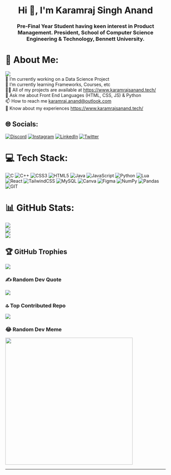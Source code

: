 <h1 align="center">Hi 👋, I'm Karamraj Singh Anand</h1>
<h3 align="center"> Pre-Final Year Student having keen interest in Product Management. President, School of Computer Science Engineering & Technology, Bennett University.</h3>

# 💫 About Me:
[![](https://visitcount.itsvg.in/api?id=karamraj&icon=0&color=0)](https://visitcount.itsvg.in)<br>
🔭 I’m currently working on a Data Science Project<br>🌱 I’m currently learning Frameworks, Courses, etc<br>👨‍💻 All of my projects are available at https://www.karamrajsanand.tech/<br>💬 Ask me about Front End Languages (HTML, CSS, JS) & Python<br>📫 How to reach me karamraj.anand@outlook.com<br>📄 Know about my experiences https://www.karamrajsanand.tech/


## 🌐 Socials:
[![Discord](https://img.shields.io/badge/Discord-%237289DA.svg?logo=discord&logoColor=white)](https://discord.gg/GKeYpgT3) [![Instagram](https://img.shields.io/badge/Instagram-%23E4405F.svg?logo=Instagram&logoColor=white)](https://instagram.com/justtanand) [![LinkedIn](https://img.shields.io/badge/LinkedIn-%230077B5.svg?logo=linkedin&logoColor=white)](https://linkedin.com/in/karamraj-singh-anand) [![Twitter](https://img.shields.io/badge/Twitter-%231DA1F2.svg?logo=Twitter&logoColor=white)](https://twitter.com/SinghKaramraj) 

# 💻 Tech Stack:
![C](https://img.shields.io/badge/c-%2300599C.svg?style=for-the-badge&logo=c&logoColor=white) ![C++](https://img.shields.io/badge/c++-%2300599C.svg?style=for-the-badge&logo=c%2B%2B&logoColor=white) ![CSS3](https://img.shields.io/badge/css3-%231572B6.svg?style=for-the-badge&logo=css3&logoColor=white) ![HTML5](https://img.shields.io/badge/html5-%23E34F26.svg?style=for-the-badge&logo=html5&logoColor=white) ![Java](https://img.shields.io/badge/java-%23ED8B00.svg?style=for-the-badge&logo=java&logoColor=white) ![JavaScript](https://img.shields.io/badge/javascript-%23323330.svg?style=for-the-badge&logo=javascript&logoColor=%23F7DF1E) ![Python](https://img.shields.io/badge/python-3670A0?style=for-the-badge&logo=python&logoColor=ffdd54) ![Lua](https://img.shields.io/badge/lua-%232C2D72.svg?style=for-the-badge&logo=lua&logoColor=white) ![React](https://img.shields.io/badge/react-%2320232a.svg?style=for-the-badge&logo=react&logoColor=%2361DAFB) ![TailwindCSS](https://img.shields.io/badge/tailwindcss-%2338B2AC.svg?style=for-the-badge&logo=tailwind-css&logoColor=white) ![MySQL](https://img.shields.io/badge/mysql-%2300f.svg?style=for-the-badge&logo=mysql&logoColor=white) ![Canva](https://img.shields.io/badge/Canva-%2300C4CC.svg?style=for-the-badge&logo=Canva&logoColor=white) 	![Figma](https://img.shields.io/badge/figma-%23F24E1E.svg?style=for-the-badge&logo=figma&logoColor=white) ![NumPy](https://img.shields.io/badge/numpy-%23013243.svg?style=for-the-badge&logo=numpy&logoColor=white) ![Pandas](https://img.shields.io/badge/pandas-%23150458.svg?style=for-the-badge&logo=pandas&logoColor=white) ![GIT](https://img.shields.io/badge/Git-fc6d26?style=for-the-badge&logo=git&logoColor=white)
# 📊 GitHub Stats:
![](https://github-readme-stats.vercel.app/api?username=karamraj&theme=highcontrast&hide_border=false&include_all_commits=true&count_private=true)<br/>
![](https://github-readme-streak-stats.herokuapp.com/?user=karamraj&theme=highcontrast&hide_border=false)<br/>
![](https://github-readme-stats.vercel.app/api/top-langs/?username=karamraj&theme=highcontrast&hide_border=false&include_all_commits=true&count_private=true&layout=compact)

## 🏆 GitHub Trophies
![](https://github-profile-trophy.vercel.app/?username=karamraj&theme=chalk&no-frame=false&no-bg=true&margin-w=4)

### ✍️ Random Dev Quote
![](https://quotes-github-readme.vercel.app/api?type=horizontal&theme=dark)

### 🔝 Top Contributed Repo
![](https://github-contributor-stats.vercel.app/api?username=karamraj&limit=5&theme=dark&combine_all_yearly_contributions=true)

### 😂 Random Dev Meme
<img src='https://randommeme-five.vercel.app/' style="height: 400px;"/>

---
